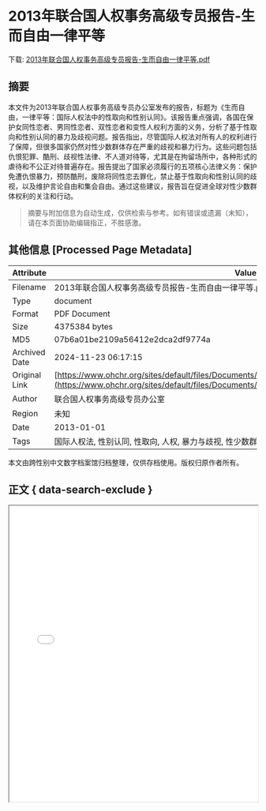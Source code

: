 # 2013年联合国人权事务高级专员报告-生而自由一律平等

<!-- tcd_download_link -->
下载: <a href="../2013年联合国人权事务高级专员报告-生而自由一律平等.pdf" download>2013年联合国人权事务高级专员报告-生而自由一律平等.pdf</a>
<!-- tcd_download_link_end -->

## 摘要

<!-- tcd_abstract -->
本文件为2013年联合国人权事务高级专员办公室发布的报告，标题为《生而自由，一律平等：国际人权法中的性取向和性别认同》。该报告重点强调，各国在保护女同性恋者、男同性恋者、双性恋者和变性人权利方面的义务，分析了基于性取向和性别认同的暴力及歧视问题。报告指出，尽管国际人权法对所有人的权利进行了保障，但很多国家仍然对性少数群体存在严重的歧视和暴力行为。这些问题包括仇恨犯罪、酷刑、歧视性法律、不人道对待等，尤其是在拘留场所中，各种形式的虐待和不公正对待普遍存在。报告提出了国家必须履行的五项核心法律义务：保护免遭仇恨暴力，预防酷刑，废除将同性恋去罪化，禁止基于性取向和性别认同的歧视，以及维护言论自由和集会自由。通过这些建议，报告旨在促进全球对性少数群体权利的关注和行动。

<!-- tcd_abstract_end -->

> 摘要与附加信息为自动生成，仅供检索与参考。如有错误或遗漏（未知），请在本页面协助编辑指正，不胜感激。

## 其他信息 [Processed Page Metadata]

| Attribute       | Value                                  |
|-----------------|----------------------------------------|
| Filename        | 2013年联合国人权事务高级专员报告-生而自由一律平等.pdf                             |
| Type            | document                                 |
| Format          | PDF Document                               |
| Size            | 4375384 bytes                           |
| MD5             | 07b6a01be2109a56412e2dca2df9774a                                  |
| Archived Date   | 2024-11-23 06:17:15                             |
| Original Link   | [https://www.ohchr.org/sites/default/files/Documents/Publications/BornFreeAndEqualLowRes_CH.pdf](https://www.ohchr.org/sites/default/files/Documents/Publications/BornFreeAndEqualLowRes_CH.pdf)                         |
| Author          | 联合国人权事务高级专员办公室                               |
| Region          | 未知                               |
| Date            | 2013-01-01                                 |
| Tags            | 国际人权法, 性别认同, 性取向, 人权, 暴力与歧视, 性少数群体, 联合国报告                                 |

本文由跨性别中文数字档案馆归档整理，仅供存档使用。版权归原作者所有。


## 正文 { data-search-exclude }

<!-- tcd_main_text -->
<iframe src="../2013年联合国人权事务高级专员报告-生而自由一律平等.pdf" width="100%" height="600px">
    <p>无法显示PDF，请下载查看。</p>
</iframe>
<!-- tcd_main_text_end -->

